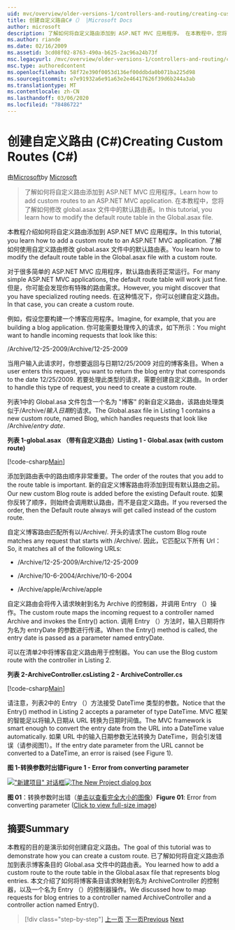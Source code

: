 ```yaml
---
uid: mvc/overview/older-versions-1/controllers-and-routing/creating-custom-routes-cs
title: 创建自定义路由C#（） |Microsoft Docs
author: microsoft
description: 了解如何将自定义路由添加到 ASP.NET MVC 应用程序。 在本教程中，您将了解如何修改 global.asax 文件中的默认路由表。
ms.author: riande
ms.date: 02/16/2009
ms.assetid: 3cd08f02-8763-490a-b625-2ac96a24b73f
msc.legacyurl: /mvc/overview/older-versions-1/controllers-and-routing/creating-custom-routes-cs
msc.type: authoredcontent
ms.openlocfilehash: 58f72e390f0053d136ef00ddbda0b071ba225d98
ms.sourcegitcommit: e7e91932a6e91a63e2e46417626f39d6b244a3ab
ms.translationtype: MT
ms.contentlocale: zh-CN
ms.lasthandoff: 03/06/2020
ms.locfileid: "78486722"
---
```

# <a name="creating-custom-routes-c"></a><span data-ttu-id="242be-104">创建自定义路由 (C#)</span><span class="sxs-lookup"><span data-stu-id="242be-104">Creating Custom Routes (C#)</span></span>

<span data-ttu-id="242be-105">由[Microsoft](https://github.com/microsoft)</span><span class="sxs-lookup"><span data-stu-id="242be-105">by [Microsoft](https://github.com/microsoft)</span></span>

> <span data-ttu-id="242be-106">了解如何将自定义路由添加到 ASP.NET MVC 应用程序。</span><span class="sxs-lookup"><span data-stu-id="242be-106">Learn how to add custom routes to an ASP.NET MVC application.</span></span> <span data-ttu-id="242be-107">在本教程中，您将了解如何修改 global.asax 文件中的默认路由表。</span><span class="sxs-lookup"><span data-stu-id="242be-107">In this tutorial, you learn how to modify the default route table in the Global.asax file.</span></span>

<span data-ttu-id="242be-108">本教程介绍如何将自定义路由添加到 ASP.NET MVC 应用程序。</span><span class="sxs-lookup"><span data-stu-id="242be-108">In this tutorial, you learn how to add a custom route to an ASP.NET MVC application.</span></span> <span data-ttu-id="242be-109">了解如何使用自定义路由修改 global.asax 文件中的默认路由表。</span><span class="sxs-lookup"><span data-stu-id="242be-109">You learn how to modify the default route table in the Global.asax file with a custom route.</span></span>

<span data-ttu-id="242be-110">对于很多简单的 ASP.NET MVC 应用程序，默认路由表将正常运行。</span><span class="sxs-lookup"><span data-stu-id="242be-110">For many simple ASP.NET MVC applications, the default route table will work just fine.</span></span> <span data-ttu-id="242be-111">但是，你可能会发现你有特殊的路由需求。</span><span class="sxs-lookup"><span data-stu-id="242be-111">However, you might discover that you have specialized routing needs.</span></span> <span data-ttu-id="242be-112">在这种情况下，你可以创建自定义路由。</span><span class="sxs-lookup"><span data-stu-id="242be-112">In that case, you can create a custom route.</span></span>

<span data-ttu-id="242be-113">例如，假设您要构建一个博客应用程序。</span><span class="sxs-lookup"><span data-stu-id="242be-113">Imagine, for example, that you are building a blog application.</span></span> <span data-ttu-id="242be-114">你可能需要处理传入的请求，如下所示：</span><span class="sxs-lookup"><span data-stu-id="242be-114">You might want to handle incoming requests that look like this:</span></span>

<span data-ttu-id="242be-115">/Archive/12-25-2009</span><span class="sxs-lookup"><span data-stu-id="242be-115">/Archive/12-25-2009</span></span>

<span data-ttu-id="242be-116">当用户输入此请求时，你想要返回与日期12/25/2009 对应的博客条目。</span><span class="sxs-lookup"><span data-stu-id="242be-116">When a user enters this request, you want to return the blog entry that corresponds to the date 12/25/2009.</span></span> <span data-ttu-id="242be-117">若要处理此类型的请求，需要创建自定义路由。</span><span class="sxs-lookup"><span data-stu-id="242be-117">In order to handle this type of request, you need to create a custom route.</span></span>

<span data-ttu-id="242be-118">列表1中的 Global.asa 文件包含一个名为 "博客" 的新自定义路由，该路由处理类似于/Archive/*输入日期*的请求。</span><span class="sxs-lookup"><span data-stu-id="242be-118">The Global.asax file in Listing 1 contains a new custom route, named Blog, which handles requests that look like /Archive/*entry date*.</span></span>

<span data-ttu-id="242be-119">**列表 1-global.asax （带有自定义路由）**</span><span class="sxs-lookup"><span data-stu-id="242be-119">**Listing 1 - Global.asax (with custom route)**</span></span>

[!code-csharp[Main](creating-custom-routes-cs/samples/sample1.cs)]

<span data-ttu-id="242be-120">添加到路由表中的路由顺序非常重要。</span><span class="sxs-lookup"><span data-stu-id="242be-120">The order of the routes that you add to the route table is important.</span></span> <span data-ttu-id="242be-121">新的自定义博客路由将添加到现有默认路由之前。</span><span class="sxs-lookup"><span data-stu-id="242be-121">Our new custom Blog route is added before the existing Default route.</span></span> <span data-ttu-id="242be-122">如果你反转了顺序，则始终会调用默认路由，而不是自定义路由。</span><span class="sxs-lookup"><span data-stu-id="242be-122">If you reversed the order, then the Default route always will get called instead of the custom route.</span></span>

<span data-ttu-id="242be-123">自定义博客路由匹配所有以/Archive/. 开头的请求</span><span class="sxs-lookup"><span data-stu-id="242be-123">The custom Blog route matches any request that starts with /Archive/.</span></span> <span data-ttu-id="242be-124">因此，它匹配以下所有 Url：</span><span class="sxs-lookup"><span data-stu-id="242be-124">So, it matches all of the following URLs:</span></span>

- <span data-ttu-id="242be-125">/Archive/12-25-2009</span><span class="sxs-lookup"><span data-stu-id="242be-125">/Archive/12-25-2009</span></span>

- <span data-ttu-id="242be-126">/Archive/10-6-2004</span><span class="sxs-lookup"><span data-stu-id="242be-126">/Archive/10-6-2004</span></span>

- <span data-ttu-id="242be-127">/Archive/apple</span><span class="sxs-lookup"><span data-stu-id="242be-127">/Archive/apple</span></span>

<span data-ttu-id="242be-128">自定义路由会将传入请求映射到名为 Archive 的控制器，并调用 Entry （）操作。</span><span class="sxs-lookup"><span data-stu-id="242be-128">The custom route maps the incoming request to a controller named Archive and invokes the Entry() action.</span></span> <span data-ttu-id="242be-129">调用 Entry （）方法时，输入日期将作为名为 entryDate 的参数进行传递。</span><span class="sxs-lookup"><span data-stu-id="242be-129">When the Entry() method is called, the entry date is passed as a parameter named entryDate.</span></span>

<span data-ttu-id="242be-130">可以在清单2中将博客自定义路由用于控制器。</span><span class="sxs-lookup"><span data-stu-id="242be-130">You can use the Blog custom route with the controller in Listing 2.</span></span>

<span data-ttu-id="242be-131">**列表 2-ArchiveController.cs**</span><span class="sxs-lookup"><span data-stu-id="242be-131">**Listing 2 - ArchiveController.cs**</span></span>

[!code-csharp[Main](creating-custom-routes-cs/samples/sample2.cs)]

<span data-ttu-id="242be-132">请注意，列表2中的 Entry （）方法接受 DateTime 类型的参数。</span><span class="sxs-lookup"><span data-stu-id="242be-132">Notice that the Entry() method in Listing 2 accepts a parameter of type DateTime.</span></span> <span data-ttu-id="242be-133">MVC 框架的智能足以将输入日期从 URL 转换为日期时间值。</span><span class="sxs-lookup"><span data-stu-id="242be-133">The MVC framework is smart enough to convert the entry date from the URL into a DateTime value automatically.</span></span> <span data-ttu-id="242be-134">如果 URL 中的输入日期参数无法转换为 DateTime，则会引发错误（请参阅图1）。</span><span class="sxs-lookup"><span data-stu-id="242be-134">If the entry date parameter from the URL cannot be converted to a DateTime, an error is raised (see Figure 1).</span></span>

<span data-ttu-id="242be-135">**图 1-转换参数时出错**</span><span class="sxs-lookup"><span data-stu-id="242be-135">**Figure 1 - Error from converting parameter**</span></span>

<span data-ttu-id="242be-136">[!["新建项目" 对话框](creating-custom-routes-cs/_static/image1.jpg)](creating-custom-routes-cs/_static/image1.png)</span><span class="sxs-lookup"><span data-stu-id="242be-136">[![The New Project dialog box](creating-custom-routes-cs/_static/image1.jpg)](creating-custom-routes-cs/_static/image1.png)</span></span>

<span data-ttu-id="242be-137">**图 01**：转换参数时出错（[单击以查看完全大小的图像](creating-custom-routes-cs/_static/image2.png)）</span><span class="sxs-lookup"><span data-stu-id="242be-137">**Figure 01**: Error from converting parameter ([Click to view full-size image](creating-custom-routes-cs/_static/image2.png))</span></span>

## <a name="summary"></a><span data-ttu-id="242be-138">摘要</span><span class="sxs-lookup"><span data-stu-id="242be-138">Summary</span></span>

<span data-ttu-id="242be-139">本教程的目的是演示如何创建自定义路由。</span><span class="sxs-lookup"><span data-stu-id="242be-139">The goal of this tutorial was to demonstrate how you can create a custom route.</span></span> <span data-ttu-id="242be-140">已了解如何将自定义路由添加到表示博客条目的 Global.asa 文件中的路由表。</span><span class="sxs-lookup"><span data-stu-id="242be-140">You learned how to add a custom route to the route table in the Global.asax file that represents blog entries.</span></span> <span data-ttu-id="242be-141">本文介绍了如何将博客条目请求映射到名为 ArchiveController 的控制器，以及一个名为 Entry （）的控制器操作。</span><span class="sxs-lookup"><span data-stu-id="242be-141">We discussed how to map requests for blog entries to a controller named ArchiveController and a controller action named Entry().</span></span>

> [!div class="step-by-step"]
> <span data-ttu-id="242be-142">[上一页](aspnet-mvc-controllers-overview-cs.md)
> [下一页](creating-a-route-constraint-cs.md)</span><span class="sxs-lookup"><span data-stu-id="242be-142">[Previous](aspnet-mvc-controllers-overview-cs.md)
[Next](creating-a-route-constraint-cs.md)</span></span>
